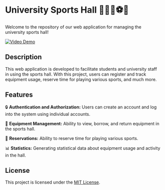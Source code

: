 # University Sports Hall 🏋️‍♂️🏀⚽️🎾

Welcome to the repository of our web application for managing the university sports hall!

[![Video Demo](http://img.youtube.com/vi/aNAVo1Ajw0Y/0.jpg)](https://www.youtube.com/watch?v=H9-GUXW_snQ)

## Description

This web application is developed to facilitate students and university staff in using the sports hall. With this project, users can register and track equipment usage, reserve time for playing various sports, and much more.

## Features

🔒 **Authentication and Authorization:** Users can create an account and log into the system using individual accounts.

💪 **Equipment Management:** Ability to view, borrow, and return equipment in the sports hall.

📅 **Reservations:** Ability to reserve time for playing various sports.

📊 **Statistics:** Generating statistical data about equipment usage and activity in the hall.

## License

This project is licensed under the [MIT License](LICENSE).
